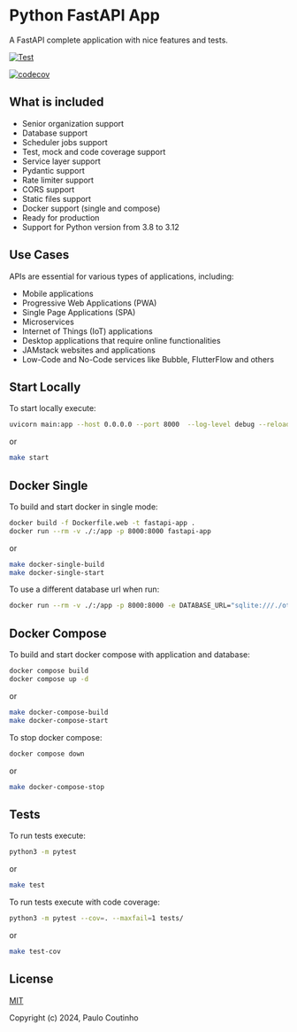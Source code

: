 # Python FastAPI App

A FastAPI complete application with nice features and tests.

[![Test](https://github.com/paulocoutinhox/fastapi-app/actions/workflows/test.yml/badge.svg)](https://github.com/paulocoutinhox/fastapi-app/actions/workflows/test.yml)

[![codecov](https://codecov.io/gh/paulocoutinhox/fastapi-app/graph/badge.svg?token=SFNWCA8JQ4)](https://codecov.io/gh/paulocoutinhox/fastapi-app)

## What is included

- Senior organization support
- Database support
- Scheduler jobs support
- Test, mock and code coverage support
- Service layer support
- Pydantic support
- Rate limiter support
- CORS support
- Static files support
- Docker support (single and compose)
- Ready for production
- Support for Python version from 3.8 to 3.12

## Use Cases

APIs are essential for various types of applications, including:

- Mobile applications
- Progressive Web Applications (PWA)
- Single Page Applications (SPA)
- Microservices
- Internet of Things (IoT) applications
- Desktop applications that require online functionalities
- JAMstack websites and applications
- Low-Code and No-Code services like Bubble, FlutterFlow and others

## Start Locally

To start locally execute:

```bash
uvicorn main:app --host 0.0.0.0 --port 8000  --log-level debug --reload
```

or

```bash
make start
```

## Docker Single

To build and start docker in single mode:

```bash
docker build -f Dockerfile.web -t fastapi-app .
docker run --rm -v ./:/app -p 8000:8000 fastapi-app
```

or

```bash
make docker-single-build
make docker-single-start
```

To use a different database url when run:

```bash
docker run --rm -v ./:/app -p 8000:8000 -e DATABASE_URL="sqlite:///./other.db" fastapi-app
```

## Docker Compose

To build and start docker compose with application and database:

```bash
docker compose build
docker compose up -d
```

or

```bash
make docker-compose-build
make docker-compose-start
```

To stop docker compose:

```bash
docker compose down
```

or

```bash
make docker-compose-stop
```

## Tests

To run tests execute:

```bash
python3 -m pytest
```

or

```bash
make test
```

To run tests execute with code coverage:

```bash
python3 -m pytest --cov=. --maxfail=1 tests/
```

or

```bash
make test-cov
```

## License

[MIT](http://opensource.org/licenses/MIT)

Copyright (c) 2024, Paulo Coutinho
